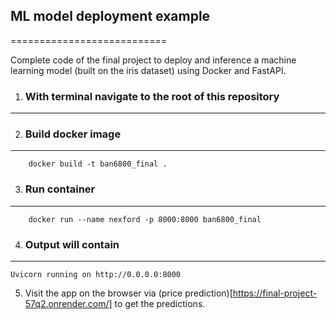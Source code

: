 ## ML model deployment example
===========================

Complete code of the final project  to deploy and inference a machine learning model (built on the iris dataset) using Docker and FastAPI.

1. ### With terminal navigate to the root of this repository
--------------------------------------------------------

2. ### Build docker image
---------------------
```
    docker build -t ban6800_final .

```

3. ### Run container
----------------
```
    docker run --name nexford -p 8000:8000 ban6800_final

```


4. ### Output will contain
----------------------
`Uvicorn running on http://0.0.0.0:8000`


5. Visit the app on the browser via (price prediction)[https://final-project-57q2.onrender.com/] to get the predictions.
